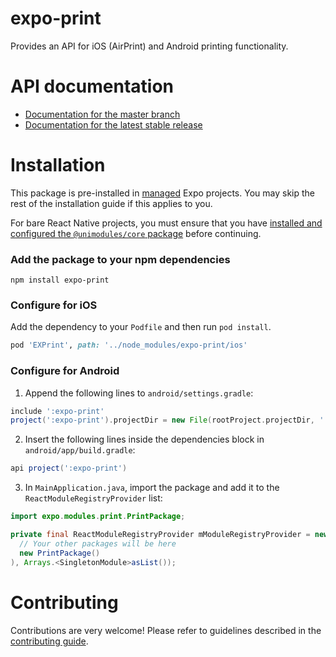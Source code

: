 # expo-print

Provides an API for iOS (AirPrint) and Android printing functionality.

# API documentation

- [Documentation for the master branch](https://github.com/expo/expo/blob/master/docs/pages/versions/unversioned/sdk/print.md)
- [Documentation for the latest stable release](https://docs.expo.io/versions/latest/sdk/print/)

# Installation

This package is pre-installed in [managed](https://docs.expo.io/versions/latest/introduction/managed-vs-bare/) Expo projects. You may skip the rest of the installation guide if this applies to you.

For bare React Native projects, you must ensure that you have [installed and configured the `@unimodules/core` package](https://github.com/unimodules/core) before continuing.

### Add the package to your npm dependencies

```
npm install expo-print
```

### Configure for iOS

Add the dependency to your `Podfile` and then run `pod install`.

```ruby
pod 'EXPrint', path: '../node_modules/expo-print/ios'
```

### Configure for Android

1. Append the following lines to `android/settings.gradle`:

```gradle
include ':expo-print'
project(':expo-print').projectDir = new File(rootProject.projectDir, '../node_modules/expo-print/android')
```

2. Insert the following lines inside the dependencies block in `android/app/build.gradle`:
```gradle
api project(':expo-print')
```

3. In `MainApplication.java`, import the package and add it to the `ReactModuleRegistryProvider` list:
```java
import expo.modules.print.PrintPackage;
```
```java
private final ReactModuleRegistryProvider mModuleRegistryProvider = new ReactModuleRegistryProvider(Arrays.<Package>asList(
  // Your other packages will be here
  new PrintPackage()
), Arrays.<SingletonModule>asList());
```

# Contributing

Contributions are very welcome! Please refer to guidelines described in the [contributing guide]( https://github.com/expo/expo#contributing).
